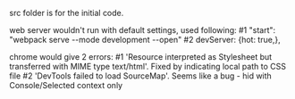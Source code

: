 src folder is for the initial code.

web server wouldn't run with default settings, used following:
#1 "start": "webpack serve --mode development --open"
#2 devServer: {hot: true,},

chrome would give 2 errors:
#1 'Resource interpreted as Stylesheet but transferred with MIME type text/html'. Fixed by indicating local path to CSS file
#2 'DevTools failed to load SourceMap'. Seems like a bug - hid with Console/Selected context only
